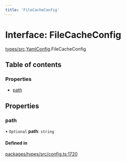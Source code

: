 ```yaml
---
title: 'FileCacheConfig'
---
```


# Interface: FileCacheConfig

[types/src](../modules/types_src).[YamlConfig](../modules/types_src.YamlConfig).FileCacheConfig

## Table of contents

### Properties

- [path](types_src.YamlConfig.FileCacheConfig#path)

## Properties

### path

• `Optional` **path**: `string`

#### Defined in

[packages/types/src/config.ts:1720](https://github.com/Urigo/graphql-mesh/blob/master/packages/types/src/config.ts#L1720)
